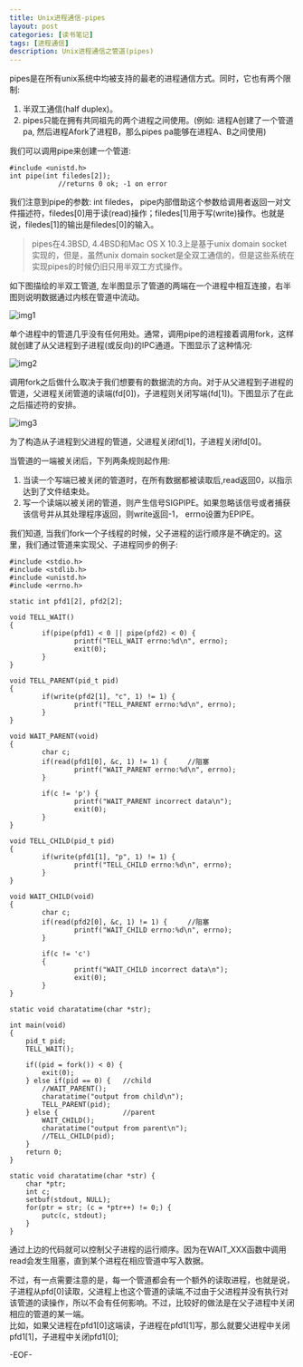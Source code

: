 ```yaml
---
title: Unix进程通信-pipes
layout: post
categories: [读书笔记]
tags: [进程通信]
description: Unix进程通信之管道(pipes)
---
```


pipes是在所有unix系统中均被支持的最老的进程通信方式。同时，它也有两个限制:  

1. 半双工通信(half duplex)。  
2. pipes只能在拥有共同祖先的两个进程之间使用。(例如:  进程A创建了一个管道pa, 然后进程Afork了进程B，那么pipes pa能够在进程A、B之间使用)  

我们可以调用pipe来创建一个管道:  

	#include <unistd.h>
	int pipe(int filedes[2]);  
				//returns 0 ok; -1 on error  

我们注意到pipe的参数: int filedes， pipe内部借助这个参数给调用者返回一对文件描述符，filedes[0]用于读(read)操作；filedes[1]用于写(write)操作。也就是说，filedes[1]的输出是filedes[0]的输入。  

> pipes在4.3BSD, 4.4BSD和Mac OS X 10.3上是基于unix domain socket实现的，但是，虽然unix domain socket是全双工通信的，但是这些系统在实现pipes的时候仍旧只用半双工方式操作。

如下图描绘的半双工管道, 左半图显示了管道的两端在一个进程中相互连接，右半图则说明数据通过内核在管道中流动。

![img1][half-duplex]  

单个进程中的管道几乎没有任何用处。通常，调用pipe的进程接着调用fork，这样就创建了从父进程到子进程(或反向)的IPC通道。下图显示了这种情况:  

![img2][pipe-after-fork]  

调用fork之后做什么取决于我们想要有的数据流的方向。对于从父进程到子进程的管道，父进程关闭管道的读端(fd[0])，子进程则关闭写端(fd[1])。下图显示了在此之后描述符的安排。  

![img3][parent-to-child]  

为了构造从子进程到父进程的管道，父进程关闭fd[1]，子进程关闭fd[0]。  

当管道的一端被关闭后，下列两条规则起作用:   

1. 当读一个写端已被关闭的管道时，在所有数据都被读取后,read返回0，以指示达到了文件结束处。  
2. 写一个读端以被关闭的管道，则产生信号SIGPIPE。如果忽略该信号或者捕获该信号并从其处理程序返回，则write返回-1， errno设置为EPIPE。  

我们知道, 当我们fork一个子线程的时候，父子进程的运行顺序是不确定的。这里，我们通过管道来实现父、子进程同步的例子:  

	#include <stdio.h>
	#include <stdlib.h>
	#include <unistd.h>
	#include <errno.h>

	static int pfd1[2], pfd2[2];

	void TELL_WAIT() 
	{
		    if(pipe(pfd1) < 0 || pipe(pfd2) < 0) {
		            printf("TELL_WAIT errno:%d\n", errno);
		            exit(0);
		    }
	}

	void TELL_PARENT(pid_t pid) 
	{
		    if(write(pfd2[1], "c", 1) != 1) {
		            printf("TELL_PARENT errno:%d\n", errno);
		    }
	}

	void WAIT_PARENT(void)
	{
		    char c;
		    if(read(pfd1[0], &c, 1) != 1) {		//阻塞
		            printf("WAIT_PARENT errno:%d\n", errno);
		    }

		    if(c != 'p') {
		            printf("WAIT_PARENT incorrect data\n");
		            exit(0);
		    }
	}

	void TELL_CHILD(pid_t pid) 
	{
		    if(write(pfd1[1], "p", 1) != 1) {	
		            printf("TELL_CHILD errno:%d\n", errno);
		    }   
	}

	void WAIT_CHILD(void) 
	{
		    char c;
		    if(read(pfd2[0], &c, 1) != 1) {		//阻塞
		            printf("WAIT_CHILD errno:%d\n", errno);
		    }

		    if(c != 'c') 
		    {
		            printf("WAIT_CHILD incorrect data\n");
		            exit(0);
		    }
	}

	static void charatatime(char *str);

	int main(void) 
	{
		pid_t pid; 
		TELL_WAIT();

		if((pid = fork()) < 0) {
		    exit(0); 
		} else if(pid == 0) {   //child
		    //WAIT_PARENT(); 
		    charatatime("output from child\n");
		    TELL_PARENT(pid);
		} else {                //parent
		    WAIT_CHILD();
		    charatatime("output from parent\n");
		    //TELL_CHILD(pid);
		}
		return 0;
	}

	static void charatatime(char *str) {
		char *ptr;
		int c;
		setbuf(stdout, NULL);
		for(ptr = str; (c = *ptr++) != 0;) {
		    putc(c, stdout); 
		}
	}

通过上边的代码就可以控制父子进程的运行顺序。因为在WAIT_XXX函数中调用read会发生阻塞，直到某个进程在相应管道中写入数据。  

不过，有一点需要注意的是，每一个管道都会有一个额外的读取进程，也就是说，子进程从pfd[0]读取，父进程上也这个管道的读端,不过由于父进程并没有执行对该管道的读操作，所以不会有任何影响。不过，比较好的做法是在父子进程中关闭相应的管道的某一端。  
比如，如果父进程在pfd1[0]这端读，子进程在pfd1[1]写，那么就要父进程中关闭pfd1[1]，子进程中关闭pfd1[0];   

[half-duplex]: https://raw.github.com/yuxingfirst/blog/gh-pages/_images/read-notes/half-duplex.png  
[pipe-after-fork]: https://raw.github.com/yuxingfirst/blog/gh-pages/_images/read-notes/pipe-after-fork.png  
[parent-to-child]: https://raw.github.com/yuxingfirst/blog/gh-pages/_images/read-notes/parent-to-child.png  

-EOF-


